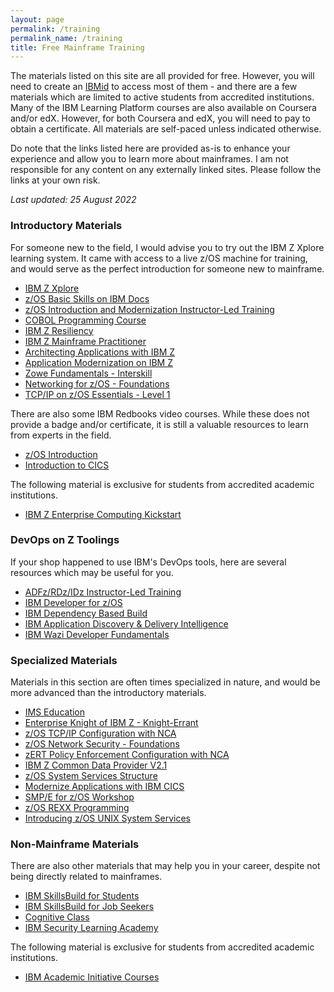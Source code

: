 ```yaml
---
layout: page
permalink: /training
permalink_name: /training
title: Free Mainframe Training
---
```


The materials listed on this site are all provided for free. However, you will need to create an [IBMid](https://www.ibm.com/account/) to access most of them - and there are a few materials which are limited to active students from accredited institutions. Many of the IBM Learning Platform courses are also available on Coursera and/or edX. However, for both Coursera and edX, you will need to pay to obtain a certificate. All materials are self-paced unless indicated otherwise.

Do note that the links listed here are provided as-is to enhance your experience and allow you to learn more about mainframes. I am not responsible for any content on any externally linked sites. Please follow the links at your own risk.

*Last updated: 25 August 2022*

### Introductory Materials

For someone new to the field, I would advise you to try out the IBM Z Xplore learning system. It came with access to a live z/OS machine for training, and would serve as the perfect introduction for someone new to mainframe.

- [IBM Z Xplore](https://www.ibm.com/community/z/talent/get-started/)
- [z/OS Basic Skills on IBM Docs](https://www.ibm.com/docs/en/zos-basic-skills)
- [z/OS Introduction and Modernization Instructor-Led Training](https://ibm.biz/zOSclass)
- [COBOL Programming Course](https://github.com/openmainframeproject/cobol-programming-course)
- [IBM Z Resiliency](https://ibm.ent.box.com/notes/707201944401?s=9cw8sa3abdwnzqizn6issyrykqaajwku)
- [IBM Z Mainframe Practitioner](https://ibm.ent.box.com/notes/665152643278?s=i740ojs99501junj6kotohnud5f9b9et)
- [Architecting Applications with IBM Z](https://ibm.ent.box.com/notes/912880565628?s=l8lecq1r0x2l3014qslq4zdj5eh0rg5i)
- [Application Modernization on IBM Z](https://ibm.ent.box.com/notes/912879485290?s=5593b9u4j2qcoxuol7u9hpzhdvdi9yq0)
- [Zowe Fundamentals - Interskill](https://www.interskill.com/course-catalog/Zowe-Fundamentals.html)
- [Networking for z/OS - Foundations](https://community.ibm.com/community/user/ibmz-and-linuxone/blogs/erin-zhang1/2019/12/10/digital-badge-networking-on-zos-foundations)
- [TCP/IP on z/OS Essentials - Level 1](https://community.ibm.com/community/user/ibmz-and-linuxone/blogs/erin-zhang1/2022/03/09/badge-tcpip-on-zos-essentials-level-1)

There are also some IBM Redbooks video courses. While these does not provide a badge and/or certificate, it is still a valuable resources to learn from experts in the field.

- [z/OS Introduction](https://www.redbooks.ibm.com/redbooks.nsf/redbookabstracts/crse0304.html)
- [Introduction to CICS](https://www.redbooks.ibm.com/abstracts/crse0303.html)

The following material is exclusive for students from accredited academic institutions.

- [IBM Z Enterprise Computing Kickstart](https://www.ibm.com/academic/technology/ibm-z)

### DevOps on Z Toolings

If your shop happened to use IBM's DevOps tools, here are several resources which may be useful for you.

- [ADFz/RDz/IDz Instructor-Led Training](https://ibm.github.io/mainframe-downloads/Training/adfz-instructor-led-learning.html)
- [IBM Developer for z/OS](https://ibm.github.io/mainframe-downloads/DevOps_Acceleration_Program/idz-self-paced-learning.html)
- [IBM Dependency Based Build](https://ibm.github.io/mainframe-downloads/Training/dbb-self-paced-learning.html)
- [IBM Application Discovery & Delivery Intelligence](https://ibm.github.io/mainframe-downloads/Training/addi-self-paced-learning.html)
- [IBM Wazi Developer Fundamentals](https://ibm.github.io/mainframe-downloads/Training/wazideveloper-self-paced-learning.html)

### Specialized Materials

Materials in this section are often times specialized in nature, and would be more advanced than the introductory materials.

- [IMS Education](https://imsdev.github.io/ims-education.html)
- [Enterprise Knight of IBM Z - Knight-Errant](https://community.ibm.com/community/user/ibmz-and-linuxone/blogs/sneha-kanaujia1/2021/06/03/knight-errant-knowledge-badge?CommunityKey=01ddfc0e-8a3c-4873-ad0b-76a90c1adcca)
- [z/OS TCP/IP Configuration with NCA](https://community.ibm.com/community/user/ibmz-and-linuxone/blogs/xiao-xia-mao1/2019/10/17/zos-tcpip-configuration-with-nca-digital-badge)
- [z/OS Network Security - Foundations](https://community.ibm.com/community/user/ibmz-and-linuxone/blogs/flora-gui1/2020/07/06/digital-badge-zos-network-security-foundations)
- [zERT Policy Enforcement Configuration with NCA](https://community.ibm.com/community/user/ibmz-and-linuxone/blogs/xiao-xia-mao1/2021/12/14/ncazert-badge)
- [IBM Z Common Data Provider V2.1](https://community.ibm.com/community/user/ibmz-and-linuxone/blogs/qiao-sun1/2020/04/01/the-course-and-badge-for-zcdp)
- [z/OS System Services Structure](https://ibm.ent.box.com/notes/977204467990?s=rqjswp8h4b70nlopq98h17vcn62kwog3)
- [Modernize Applications with IBM CICS](https://ibm.box.com/s/r9tp8fqwcq17ywa082l5q5teg6whfv2s)
- [SMP/E for z/OS Workshop](https://ibm.ent.box.com/notes/978258490611?s=t0oq41rbw3oorj8lvddvmaqldf981wm0)
- [z/OS REXX Programming](https://ibm.ent.box.com/notes/805789531950?s=nezxdyni6rye5xaowla3oxwd5qegekzz)
- [Introducing z/OS UNIX System Services](https://ibm.ent.box.com/notes/855330843990?s=zzt2h9eq4z8dtt0ud8u8dw6ue11jiky0)

### Non-Mainframe Materials

There are also other materials that may help you in your career, despite not being directly related to mainframes.

- [IBM SkillsBuild for Students](https://skillsbuild.org/students)
- [IBM SkillsBuild for Job Seekers](https://skillsbuild.org/job-seekers)
- [Cognitive Class](https://cognitiveclass.ai/)
- [IBM Security Learning Academy](https://www.securitylearningacademy.com/)

The following material is exclusive for students from accredited academic institutions.

- [IBM Academic Initiative Courses](https://www.ibm.com/academic/technology/badges)